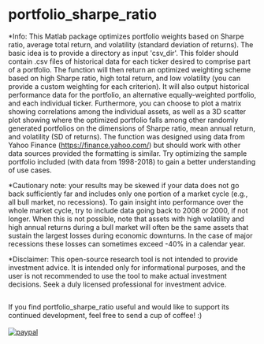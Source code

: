 # portfolio_sharpe_ratio

*Info:
This Matlab package optimizes portfolio weights based on Sharpe ratio,
average total return, and volatility (standard deviation of returns). The
basic idea is to provide a directory as input 'csv_dir'. This folder
should contain .csv files of historical data for each ticker desired to 
comprise part of a portfolio. The function will then return an optimized 
weighting scheme based on high Sharpe ratio, high total return, and low 
volatility (you can provide a custom weighting for each criterion). It 
will also output historical performance data for the portfolio, an 
alternative equally-weighted portfolio, and each individual ticker. 
Furthermore, you can choose to plot a matrix showing correlations among 
the individual assets, as well as a 3D scatter plot showing where the 
optimized portfolio falls among other randomly generated portfolios on 
the dimensions of Sharpe ratio, mean annual return, and volatility (SD of
returns). The function was designed using data from Yahoo Finance
(https://finance.yahoo.com/) but should work with other data sources
provided the formatting is similar. Try optimizing the sample portfolio 
included (with data from 1998-2018) to gain a better understanding of use
cases.

*Cautionary note: your results may be skewed if your data does not go back
sufficiently far and includes only one portion of a market cycle (e.g.,
all bull market, no recessions). To gain insight into performance over
the whole market cycle, try to include data going back to 2008 or 2000, 
if not longer. When this is not possible, note that assets with high
volatility and high annual returns during a bull market will often be the
same assets that sustain the largest losses during economic downturns.
In the case of major recessions these losses can sometimes exceed -40% 
in a calendar year.

*Disclaimer: This open-source research tool is not intended to provide 
  investment advice. It is intended only for informational purposes, and 
  the user is not recommended to use the tool to make actual investment 
  decisions. Seek a duly licensed professional for investment advice.
  
##
If you find portfolio_sharpe_ratio useful and would like to support its continued development, feel free to send a cup of coffee! :) <br><br>
[![paypal](https://www.paypalobjects.com/en_US/i/btn/btn_donateCC_LG.gif)](https://paypal.me/ElliotLayden?locale.x=en_US)
